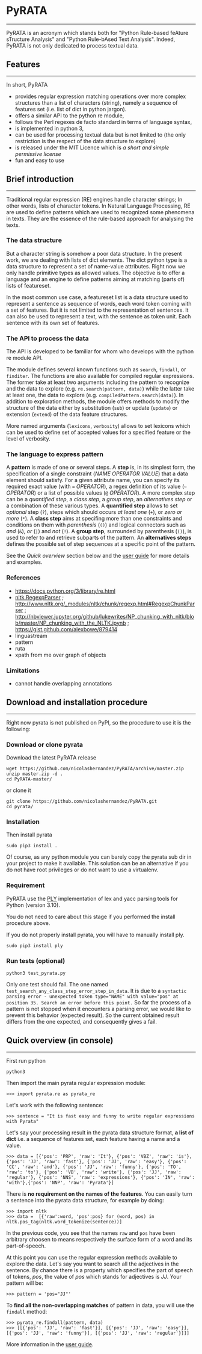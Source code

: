 # PyRATA
-------------

PyRATA is an acronym which stands both for "Python Rule-based feAture sTructure Analysis" and "Python Rule-bAsed Text Analysis". Indeed, PyRATA is not only dedicated to process textual data.

## Features
-------------
In short, PyRATA 
* provides regular expression matching operations over more complex structures than a list of characters (string), namely a sequence of features set (i.e. list of dict in python jargon).
* offers a similar API to the python re module,
* follows the Perl regexes de facto standard in terms of language syntax,
* is implemented in python 3,
* can be used for processing textual data but is not limited to (the only restriction is the respect of the data structure to explore)
* is released under the MIT Licence which is *a short and simple permissive license*
* fun and easy to use

## Brief introduction
-------------

Traditional regular expression (RE) engines handle character strings; In other words, lists of character tokens.
In Natural Language Processing, RE are used to define patterns which are used to recognized some phenomena in texts.
They are the essence of the rule-based approach for analysing the texts.

### The data structure

But a character string is somehow a poor data structure. In the present work, we are dealing with lists of dict elements. The dict python type is a data structure to represent a set of name-value attributes. Right now we only handle primitive types as allowed values.
The objective is to offer a language and an engine to define patterns aiming at matching (parts of) lists of featureset. 

In the most common use case, a featureset list is a data structure used to represent a sentence as sequence of words, each word token coming with a set of features. 
But it is not limited to the representation of sentences. It can also be used to represent a text, with the sentence as token unit. Each sentence with its own set of features.

### The API to process the data

The API is developed to be familiar for whom who develops with the python re module API. 

The module defines several known functions such as `search`, `findall`, or `finditer`. The functions are also available for compiled regular expressions. The former take at least two arguments including the pattern to recognize and the data to explore (e.g. `re.search(pattern, data)`) while the latter take at least one, the data to explore (e.g. `compiledPattern.search(data)`).
In addition to exploration methods, the module offers methods to modify the structure of the data either by substitution (`sub`) or update (`update`) or extension (`extend`) of the data feature structures.

More named arguments (`lexicons`, `verbosity`) allows to set lexicons which can be used to define set of accepted values for a specified feature or the level of verbosity.

### The language to express pattern

A __pattern__ is made of one or several steps. A __step__ is, in its simplest form, the specification of a single constraint (*NAME OPERATOR VALUE*) that a data element should satisfy. For a given attribute name, you can specify its required exact value (with `=` *OPERATOR*), a regex definition of its value (`~` *OPERATOR*) or a list of possible values (`@` *OPERATOR*). A more complex step can be a _quantified step_, a _class step_, a _group step_, an _alternatives step_ or a combination of these various types.
A __quantified step__ allows to set *optional* step (`?`), steps which should occurs *at least one* (`+`), or *zero or more* (`*`). 
A __class step__ aims at specifing more than one constraints and conditions on them with *parenthesis* (`()`) and logical connectors such as *and* (`&`), *or* (`|`) and *not* (`!`). 
A __group step__, surrounded by parenthesis  (`()`), is used to refer to and retrieve subparts of the pattern.
An __alternatives steps__ defines the possible set of step sequences at a specific point of the pattern. 

See the *Quick overview* section below and the [user guide](docs/user-guide.rst) for more details and examples.

### References
  * https://docs.python.org/3/library/re.html
  * [nltk.RegexpParser](https://gist.github.com/alexbowe/879414) ; http://www.nltk.org/_modules/nltk/chunk/regexp.html#RegexpChunkParser ; http://nbviewer.jupyter.org/github/lukewrites/NP_chunking_with_nltk/blob/master/NP_chunking_with_the_NLTK.ipynb ; https://gist.github.com/alexbowe/879414
  * linguastream
  * pattern
  * ruta
  * xpath from me over graph of objects

### Limitations
* cannot handle overlapping annotations  

## Download and installation procedure
-----------------

Right now pyrata is not published on PyPI, so the procedure to use it is the following:

### Download or clone pyrata
Download the latest PyRATA release
    
    wget https://github.com/nicolashernandez/PyRATA/archive/master.zip
    unzip master.zip -d .
    cd PyRATA-master/

or clone it 

    git clone https://github.com/nicolashernandez/PyRATA.git
    cd pyrata/

### Installation
Then install pyrata 

    sudo pip3 install . 

Of course, as any python module you can barely copy the pyrata sub dir in your project to make it available. This solution can be an alternative if you do not have root privileges or do not want to use a virtualenv.

### Requirement

PyRATA use the [PLY](http://www.dabeaz.com/ply/ply.html "PLY") implementation of lex and yacc parsing tools for Python (version 3.10).

You do not need to care about this stage if you performed the install procedure above.

If you do not properly install pyrata, you will have to manually install ply.

    sudo pip3 install ply

### Run tests (optional)

    python3 test_pyrata.py

Only one test should fail. The one named `test_search_any_class_step_error_step_in_data`. It is due to a `syntactic parsing error - unexpected token type="NAME" with value="pos" at position 35. Search an error before this point.` So far the process of a pattern is not stopped when it encounters a parsing error, we would like to prevent this behavior (expected result). So the current obtained result differs from the one expected, and consequently gives a fail.


## Quick overview (in console)
-----------------

First run python

    python3

Then import the main pyrata regular expression module:

    >>> import pyrata.re as pyrata_re

Let's work with the following sentence:

    >>> sentence = "It is fast easy and funny to write regular expressions with Pyrata"

Let's say your processing result in the pyrata data structure format, __a list of dict__ i.e. a sequence of features set, each feature having a name and a value.

    >>> data = [{'pos': 'PRP', 'raw': 'It'}, {'pos': 'VBZ', 'raw': 'is'}, {'pos': 'JJ', 'raw': 'fast'}, {'pos': 'JJ', 'raw': 'easy'}, {'pos': 'CC', 'raw': 'and'}, {'pos': 'JJ', 'raw': 'funny'}, {'pos': 'TO', 'raw': 'to'}, {'pos': 'VB', 'raw': 'write'}, {'pos': 'JJ', 'raw': 'regular'}, {'pos': 'NNS', 'raw': 'expressions'}, {'pos': 'IN', 'raw': 'with'},{'pos': 'NNP', 'raw': 'Pyrata'}]

There is __no requirement on the names of the features__.
You can easily turn a sentence into the pyrata data structure, for example by doing:

    >>> import nltk    
    >>> data =  [{'raw':word, 'pos':pos} for (word, pos) in nltk.pos_tag(nltk.word_tokenize(sentence))]

In the previous code, you see that the names `raw` and `pos` have been arbitrary choosen to means respectively the surface form of a word and its part-of-speech.

At this point you can use the regular expression methods available to explore the data. Let's say you want to search all the adjectives in the sentence. By chance there is a property which specifies the part of speech of tokens, *pos*, the value of *pos* which stands for adjectives is *JJ*. Your pattern will be:

    >>> pattern = 'pos="JJ"'

To __find all the non-overlapping matches__ of pattern in data, you will use the `findall` method:

    >>> pyrata_re.findall(pattern, data)
    >>> [[{'pos': 'JJ', 'raw': 'fast'}], [{'pos': 'JJ', 'raw': 'easy'}], [{'pos': 'JJ', 'raw': 'funny'}], [{'pos': 'JJ', 'raw': 'regular'}]]]

More information in the [user guide](docs/user-guide.rst). 

